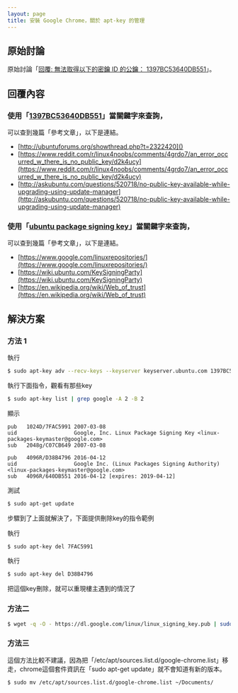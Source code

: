 ```yaml
---
layout: page
title: 安裝 Google Chrome，關於 apt-key 的管理
---
```


## 原始討論

原始討論「[回覆: 無法取得以下的密鑰 ID 的公鑰： 1397BC53640DB551](http://www.ubuntu-tw.org/modules/newbb/viewtopic.php?post_id=351866#forumpost351866)」。


## 回覆內容

### 使用「[1397BC53640DB551](https://www.google.com.tw/#q=1397BC53640DB551)」當關鍵字來查詢，

可以查到幾篇「參考文章」，以下是連結。

* [http://ubuntuforums.org/showthread.php?t=2322420]()
* [https://www.reddit.com/r/linux4noobs/comments/4grdo7/an_error_occurred_w_there_is_no_public_key/d2k4ucy](https://www.reddit.com/r/linux4noobs/comments/4grdo7/an_error_occurred_w_there_is_no_public_key/d2k4ucy)
* [http://askubuntu.com/questions/520718/no-public-key-available-while-upgrading-using-update-manager](http://askubuntu.com/questions/520718/no-public-key-available-while-upgrading-using-update-manager)


### 使用「[ubuntu package signing key](https://www.google.com.tw/#q=ubuntu+package+signing+key)」當關鍵字來查詢，

可以查到幾篇「參考文章」，以下是連結。

* [https://www.google.com/linuxrepositories/](https://www.google.com/linuxrepositories/)
* [https://wiki.ubuntu.com/KeySigningParty](https://wiki.ubuntu.com/KeySigningParty)
* [https://en.wikipedia.org/wiki/Web_of_trust](https://en.wikipedia.org/wiki/Web_of_trust)


## 解決方案

### 方法 1

執行

``` sh
$ sudo apt-key adv --recv-keys --keyserver keyserver.ubuntu.com 1397BC53640DB551
```

執行下面指令，觀看有那些key

``` sh
$ sudo apt-key list | grep google -A 2 -B 2
```

顯示

```
pub   1024D/7FAC5991 2007-03-08
uid                  Google, Inc. Linux Package Signing Key <linux-packages-keymaster@google.com>
sub   2048g/C07CB649 2007-03-08

pub   4096R/D38B4796 2016-04-12
uid                  Google Inc. (Linux Packages Signing Authority) <linux-packages-keymaster@google.com>
sub   4096R/640DB551 2016-04-12 [expires: 2019-04-12]

```

測試

``` sh
$ sudo apt-get update
```

步驟到了上面就解決了，下面提供刪除key的指令範例

執行

``` sh
$ sudo apt-key del 7FAC5991
```

執行　

``` sh
$ sudo apt-key del D38B4796
```

把這個key刪除，就可以重現樓主遇到的情況了



### 方法二

``` sh
$ wget -q -O - https://dl.google.com/linux/linux_signing_key.pub | sudo apt-key add -
```



### 方法三


這個方法比較不建議，因為把「/etc/apt/sources.list.d/google-chrome.list」移走，chrome這個套件資訊在「sudo apt-get update」就不會知道有新的版本。


``` sh
$ sudo mv /etc/apt/sources.list.d/google-chrome.list ~/Documents/
```
